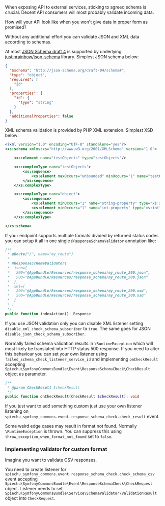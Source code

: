 When exposing API to external services, sticking to agreed schema is crucial.
Decent API consumers will most probably validate incoming data.

How will your API look like when you won't give data in proper form as promised?

Without any additional effort you can validate JSON and XML data according to schemas.

At most [JSON Schema draft 4](http://json-schema.org/specification-links.html#draft-4) is supported by underlying [justinrainbow/json-schema](https://github.com/justinrainbow/json-schema) library.
Simplest JSON schema below:

```json
{
  "$schema": "http://json-schema.org/draft-04/schema#",
  "type": "object",
  "required": [
    "id"
  ],
  "properties": {
    "id": {
      "type": "string"
    }
  },
  "additionalProperties": false
}
```

XML schema validation is provided by PHP XML extension.
Simplest XSD below:
```xml
<?xml version="1.0" encoding="UTF-8" standalone="yes"?>
<xs:schema xmlns:xs="http://www.w3.org/2001/XMLSchema" version="1.0">

    <xs:element name="testObjects" type="testObjects"/>

    <xs:complexType name="testObjects">
        <xs:sequence>
            <xs:element maxOccurs="unbounded" minOccurs="1" name="testObject" type="object"/>
        </xs:sequence>
    </xs:complexType>

    <xs:complexType name="object">
        <xs:sequence>
            <xs:element minOccurs="1" name="string-property" type="xs:string"/>
            <xs:element minOccurs="1" name="int-property" type="xs:int"/>
        </xs:sequence>
    </xs:complexType>

</xs:schema>
```

If your endpoint supports multiple formats divided by returned status codes you can setup it all in one single `@ResponseSchemaValidator` annotation like:

```php
/**
 * @Route("/", name="my_route")
 *
 * @ResponseSchemaValidator(
 *  json={
 *   200="@AppBundle/Resources/response_schema/my_route_200.json",
 *   500="@AppBundle/Resources/response_schema/my_route_500.json"
 *  },
 *  xml={
 *   200="@AppBundle/Resources/response_schema/my_route_200.xsd",
 *   500="@AppBundle/Resources/response_schema/my_route_500.xsd"
 *  }
 * )
 */
public function indexAction(): Response
```

If you use JSON validation only you can disable XML listener setting `disable_xml_check_schema_subscriber` to `true`.
The same goes for JSON `disable_json_check_schema_subscriber`.

Normally failed schema validation results in `\RuntimeException` which will most likely be translated into HTTP status 500 response.
If you need to alter this behaviour you can set your own listener using `failed_schema_check_listener_service_id` and implementing `onCheckResult` accepting `Spiechu\SymfonyCommonsBundle\Event\ResponseSchemaCheck\CheckResult` object as parameter.

```php
/**
 * @param CheckResult $checkResult
 */
public function onCheckResult(CheckResult $checkResult): void
```

If you just want to add something custom just use your own listener listening on `spiechu_symfony_commons.event.response_schema_check.check_result` event.

Some weird edge cases may result in format not found. Normally `\RuntimeException` is thrown.
You can suppress this using `throw_exception_when_format_not_found` set to `false`.

### Implementing validator for custom format ###

Imagine you want to validate CSV responses.

You need to create listener for `spiechu_symfony_commons.event.response_schema_check.check_schema_csv` event accepting `Spiechu\SymfonyCommonsBundle\Event\ResponseSchemaCheck\CheckRequest` object.
Listener needs to set `Spiechu\SymfonyCommonsBundle\Service\SchemaValidator\ValidationResult` object into `CheckRequest`.
